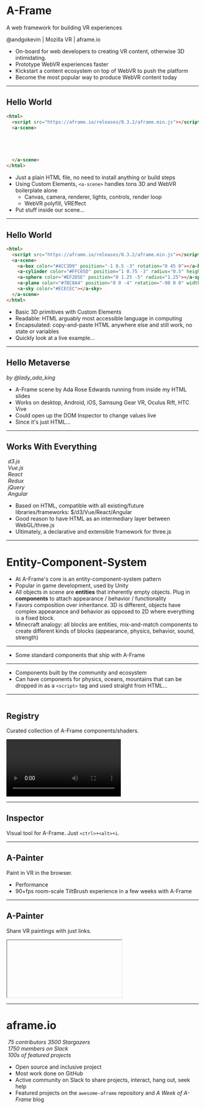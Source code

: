 <!-- .slide: data-background="media/img/aframe.jpg" -->

<div class="talk-title">
  <h1>A-Frame</h1>
  <p>A web framework for building VR experiences</p>
  <p class="talk-info">
    @andgokevin | Mozilla VR | aframe.io
  </p>
</div>

<!-- NOTES -->
- On-board for web developers to creating VR content, otherwise 3D intimidating.
- Prototype WebVR experiences faster
- Kickstart a content ecosystem on top of WebVR to push the platform
- Become the most popular way to produce WebVR content today

------

## Hello World

<!-- .slide: data-background="media/img/aframe.png" data-transition="slide-in none" -->

```html
<html>
  <script src="https://aframe.io/releases/0.3.2/aframe.min.js"></script>
  <a-scene>





  </a-scene>
</html>
```
<!-- .element: class="stretch" -->

<!-- NOTES -->
- Just a plain HTML file, no need to install anything or build steps
- Using Custom Elements, `<a-scene>` handles tons 3D and WebVR boilerplate alone
  - Canvas, camera, renderer, lights, controls, render loop
  - WebVR polyfill, VREffect
- Put stuff inside our scene...

------

## Hello World

<!-- .slide: data-background="media/img/aframe.png" data-transition="fade-in slide-out" -->

```html
<html>
  <script src="https://aframe.io/releases/0.3.2/aframe.min.js"></script>
  <a-scene>
    <a-box color="#4CC3D9" position="-1 0.5 -3" rotation="0 45 0"></a-box>
    <a-cylinder color="#FFC65D" position="1 0.75 -3" radius="0.5" height="1.5"></a-cylinder>
    <a-sphere color="#EF2D5E" position="0 1.25 -5" radius="1.25"></a-sphere>
    <a-plane color="#7BC8A4" position="0 0 -4" rotation="-90 0 0" width="4" height="4"></a-plane>
    <a-sky color="#ECECEC"></a-sky>
  </a-scene>
</html>
```
<!-- .element: class="stretch" -->

<!-- NOTES -->
- Basic 3D primitives with Custom Elements
- Readable: HTML arguably most accessible language in computing
- Encapsulated: copy-and-paste HTML anywhere else and still work, no state or variables
- Quickly look at a live example...

------

## Hello Metaverse

<i>by @lady_ada_king</i>

<!-- .slide: data-background="media/img/metaverse.png" -->

<div class="stretch" data-aframe-scene="scenes/80s.html"></div>

<!-- NOTES -->
- A-Frame scene by Ada Rose Edwards running from inside my HTML slides
- Works on desktop, Android, iOS, Samsung Gear VR, Oculus Rift, HTC Vive
- Could open up the DOM Inspector to change values live
- Since it's just HTML...

------

<!-- .slide: data-background="media/img/aframe.jpg" -->

## Works With Everything

<div class="captioned-image-row">
  <div>
    <img data-src="media/img/d3.png">
    <i>d3.js</i>
  </div>
  <div>
    <img data-src="media/img/vue.png">
    <i>Vue.js</i>
  </div>
  <div>
    <img data-src="media/img/react.png">
    <i>React</i>
  </div>
  <div>
    <img data-src="media/img/redux.png">
    <i>Redux</i>
  </div>
  <div>
    <img data-src="media/img/jquery.png">
    <i>jQuery</i>
  </div>
  <div>
    <img data-src="media/img/angular.png">
    <i>Angular</i>
  </div>
</div>

<!-- NOTES -->

- Based on HTML, compatible with all existing/future libraries/frameworks: $/d3/Vue/React/Angular
- Good reason to have HTML as an intermediary layer between WebGL/three.js
- Ultimately, a declarative and extensible framework for three.js

------

# Entity-Component-System

<!-- .slide: data-background="media/img/minecraft-blocks.png" -->

<!-- NOTES -->
- At A-Frame's core is an entity-component-system pattern
- Popular in game development, used by Unity
- All objects in scene are **entities** that inherently empty objects. Plug in
  **components** to attach appearance / behavior / functionality
- Favors composition over inheritance. 3D is different, objects have complex appearance and behavior as opposed to 2D where everything is a fixed block.
- Minecraft analogy: all blocks are entities, mix-and-match components to
  create different kinds of blocks (appearance, physics, behavior, sound, strength)

------

<!-- .slide: data-background="media/img/standard-components.png" data-background-size="contain" -->

<!-- NOTES -->
- Some standard components that ship with A-Frame

------

<!-- .slide: data-background="media/img/community-components.png" data-background-size="contain" -->

<!-- NOTES -->
- Components built by the community and ecosystem
- Can have components for physics, oceans, mountains that can be dropped in as a `<script>` tag and used straight from HTML...

------

<div class="icon-title">
  <img data-src="media/img/registry.png" width="64">
  <h2>Registry</h2>
</div>

<!-- .slide: data-background="media/img/aframe-side.png" -->

Curated collection of A-Frame components/shaders.

<a class="stretch" href="https://aframe.io/aframe-registry">
  <video loop data-src="media/video/registrypreview.mp4" data-autoplay></video>
</a>

------

## Inspector

<!-- .slide: data-background="media/img/inspector.png" data-state="state--bg-dark" -->

Visual tool for A-Frame. Just `<ctrl>+<alt>+i`.

<div class="stretch" data-aframe-scene="scenes/80s.html"></div>

------

<!-- .slide: data-background-video="media/video/a-painter.mp4" data-background-video-muted="true" data-state="state--bg-dark" -->

## A-Painter

Paint in VR in the browser.

<!-- NOTES -->
- Performance
- 90+fps room-scale TiltBrush experience in a few weeks with A-Frame

------

<!-- .slide: data-background="media/img/a-painter-logo.jpg" data-state="state--bg-dark" -->

## A-Painter

Share VR paintings with just links.

<iframe class="stretch" data-src="https://aframe.io/a-painter/?url=https://ucarecdn.com/962b242b-87a9-422c-b730-febdc470f203/"></iframe>

------

# aframe.io

<div class="captioned-image-row">
  <div>
    <img data-src="media/img/github.png">
    <i>75 contributors 3500 Stargazers</i>
  </div>
  <div>
    <img data-src="media/img/slack.png">
    <i>1750 members on Slack</i>
  </div>
  <div>
    <img data-src="media/img/scene-collage-circle.png">
    <i>100s of featured projects</i>
  </div>
</div>

<!-- NOTES -->
- Open source and inclusive project
- Most work done on GitHub
- Active community on Slack to share projects, interact, hang out, seek help
- Featured projects on the `awesome-aframe` repository and *A Week of A-Frame* blog
